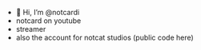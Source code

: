 - 👋 Hi, I’m @notcardi
- notcard on youtube
- streamer
- also the account for notcat studios (public code here)

